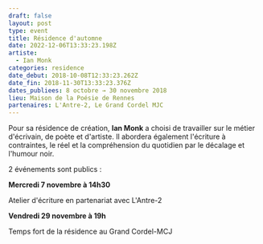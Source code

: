 ```yaml
---
draft: false
layout: post
type: event
title: Résidence d'automne
date: 2022-12-06T13:33:23.198Z
artiste:
  - Ian Monk
categories: residence
date_debut: 2018-10-08T12:33:23.262Z
date_fin: 2018-11-30T13:33:23.376Z
dates_publiees: 8 octobre → 30 novembre 2018
lieu: Maison de la Poésie de Rennes
partenaires: L'Antre-2, Le Grand Cordel MJC
---
```

Pour sa résidence de création, **Ian Monk** a choisi de travailler sur le métier d'écrivain, de poète et d'artiste. Il abordera également l'écriture à contraintes, le réel et la compréhension du quotidien par le décalage et l'humour noir.


2 événements sont publics :


**Mercredi 7 novembre à 14h30**


Atelier d'écriture en partenariat avec L'Antre-2


**Vendredi 29 novembre à 19h**


Temps fort de la résidence au Grand Cordel-MCJ